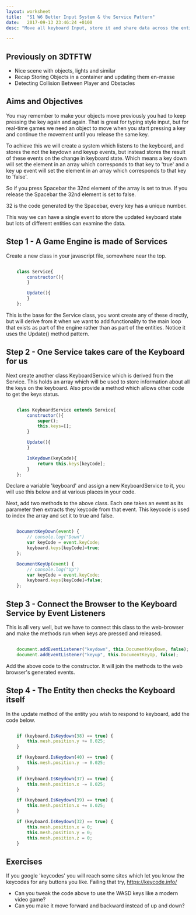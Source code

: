 ```yaml
---
layout: worksheet
title:  "S1 W6 Better Input System & the Service Pattern"
date:   2017-09-13 23:46:24 +0100
desc: "Move all keyboard Input, store it and share data across the entities"

---
```


## Previously on 3DTFTW

- Nice scene with objects, lights and similar
- Recap Storing Objects in a container and updating them en-masse
- Detecting Collision Between Player and Obstacles

## Aims and Objectives

You may remember to make your objects move previously you had to keep pressing the key again and again. That is great for typing style input, but for real-time games we need an object to move when you start pressing a key and continue the movement until you release the same key.

To achieve this we will create a system which listens to the keyboard, and stores the not the keydown and keyup events, but instead stores the result of these events on the change in keyboard state. Which means a key down will set the element in an array which corresponds to that key to 'true' and a key up event will set the element in an array which corresponds to that key to 'false'.

So if you press Spacebar the 32nd element of the array is set to true. If you release the Spacebar the 32nd element is set to false.

32 is the code generated by the Spacebar, every key has a unique number.

This way we can have a single event to store the updated keyboard state but lots of different entities can examine the data.

## Step 1 - A Game Engine is made of Services

Create a new class in your javascript file, somewhere near the top.

~~~ javascript

    class Service{
        constructor(){
        }

        Update(){
        }
    };

~~~

This is the base for the Service class, you wont create any of these directly, but will derive from it when we want to add functionality to the main loop that exists as part of the engine rather than as part of the entities. Notice it uses the Update() method pattern.

## Step 2 - One Service takes care of the Keyboard for us

Next create another class KeyboardService which is derived from the Service. This holds an array which will be used to store information about all the keys on the keyboard. Also provide a method which allows other code to get the keys status.

~~~ javascript

    class KeyboardService extends Service{
        constructor(){
            super();
            this.keys=[];
        }

        Update(){
        }

        IsKeydown(keyCode){
            return this.keys[keyCode];
        }
    };

~~~

Declare a variable 'keyboard' and assign a new KeyboardService to it, you will use this below and at various places in your code.

Next, add two methods to the above class. Each one takes an event as its parameter then extracts they keycode from that event. This keycode is used to index the array and set it to true and false.

~~~ javascript

    DocumentKeyDown(event) {
        // console.log("Down")
        var keyCode = event.keyCode;
        keyboard.keys[keyCode]=true;
    };

    DocumentKeyUp(event) {
        // console.log("Up")
        var keyCode = event.keyCode;
        keyboard.keys[keyCode]=false;
    };

~~~

## Step 3 - Connect the Browser to the Keyboard Service by Event Listeners

This is all very well, but we have to connect this class to the web-browser and make the methods run when keys are pressed and released.

~~~ javascript

    document.addEventListener("keydown", this.DocumentKeyDown, false);
    document.addEventListener("keyup", this.DocumentKeyUp, false);

~~~

Add the above code to the constructor. It will join the methods to the web browser's generated events.

## Step 4 - The Entity then checks the Keyboard itself

In the update method of the entity you wish to respond to keyboard, add the code below.

~~~ javascript

    if (keyboard.IsKeydown(38) == true) {
        this.mesh.position.y += 0.025;
    }

    if (keyboard.IsKeydown(40) == true) {
        this.mesh.position.y -= 0.025;
    }

    if (keyboard.IsKeydown(37) == true) {
        this.mesh.position.x -= 0.025;
    }

    if (keyboard.IsKeydown(39) == true) {
        this.mesh.position.x += 0.025;
    }

    if (keyboard.IsKeydown(32) == true) {
        this.mesh.position.x = 0;
        this.mesh.position.y = 0;
        this.mesh.position.z = 0;
    }

~~~



## Exercises

If you google 'keycodes' you will reach some sites which let you know the keycodes for any buttons you like. Failing that try, https://keycode.info/

- Can you tweak the code above to use the WASD keys like a modern video game?
- Can you make it move forward and backward instead of up and down?
